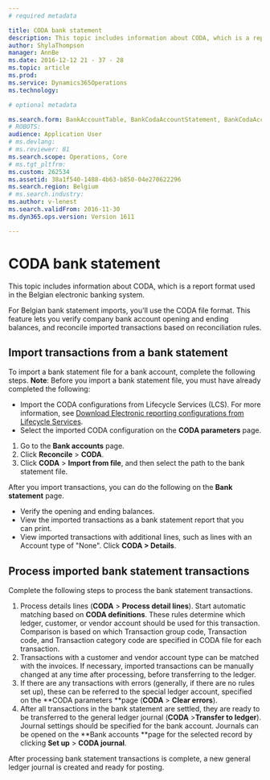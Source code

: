 ```yaml
---
# required metadata

title: CODA bank statement
description: This topic includes information about CODA, which is a report format used in the Belgian electronic banking system. 
author: ShylaThompson
manager: AnnBe
ms.date: 2016-12-12 21 - 37 - 28
ms.topic: article
ms.prod: 
ms.service: Dynamics365Operations
ms.technology: 

# optional metadata

ms.search.form: BankAccountTable, BankCodaAccountStatement, BankCodaAccountStatementLines, BankCodaParameters, BankCodaTrans, BankCodaTransCategory, BankCodaTransDefTable, BankCodaTransFamily
# ROBOTS: 
audience: Application User
# ms.devlang: 
# ms.reviewer: 81
ms.search.scope: Operations, Core
# ms.tgt_pltfrm: 
ms.custom: 262534
ms.assetid: 38a1f540-1488-4b63-b850-04e270622296
ms.search.region: Belgium
# ms.search.industry: 
ms.author: v-lenest
ms.search.validFrom: 2016-11-30
ms.dyn365.ops.version: Version 1611

---
```


# CODA bank statement

This topic includes information about CODA, which is a report format used in the Belgian electronic banking system. 

For Belgian bank statement imports, you'll use the CODA file format. This feature lets you verify company bank account opening and ending balances, and reconcile imported transactions based on reconciliation rules.

## Import transactions from a bank statement
To import a bank statement file for a bank account, complete the following steps. **Note**: Before you import a bank statement file, you must have already completed the following:

-   Import the CODA configurations from Lifecycle Services (LCS). For more information, see [Download Electronic reporting configurations from Lifecycle Services](/dev-itpro/analytics/download-electronic-reporting-configuration-lcs).
-   Select the imported CODA configuration on the **CODA parameters** page.

1.  Go to the **Bank accounts** page.
2.  Click **Reconcile** &gt; **CODA**.
3.  Click **CODA** &gt; **Import from file**, and then select the path to the bank statement file.

After you import transactions, you can do the following on the **Bank statement** page.

-   Verify the opening and ending balances.
-   View the imported transactions as a bank statement report that you can print.
-   View imported transactions with additional lines, such as lines with an Account type of "None". Click **CODA &gt; Details**.

## Process imported bank statement transactions
Complete the following steps to process the bank statement transactions.

1.  Process details lines (**CODA** &gt; **Process detail lines**). Start automatic matching based on **CODA definitions**. These rules determine which ledger, customer, or vendor account should be used for this transaction. Comparison is based on which Transaction group code, Transaction code, and Transaction category code are specified in CODA file for each transaction.
2.  Transactions with a customer and vendor account type can be matched with the invoices. If necessary, imported transactions can be manually changed at any time after processing, before transferring to the ledger.
3.  If there are any transactions with errors (generally, if there are no rules set up), these can be referred to the special ledger account, specified on the **CODA parameters **page (**CODA** &gt; **Clear errors**).
4.  After all transactions in the bank statement are settled, they are ready to be transferred to the general ledger journal (**CODA** &gt;**Transfer to ledger**). Journal settings should be specified for the bank account. Journals can be opened on the **Bank accounts **page for the selected record by clicking **Set up** &gt; **CODA journal**.

After processing bank statement transactions is complete, a new general ledger journal is created and ready for posting.

